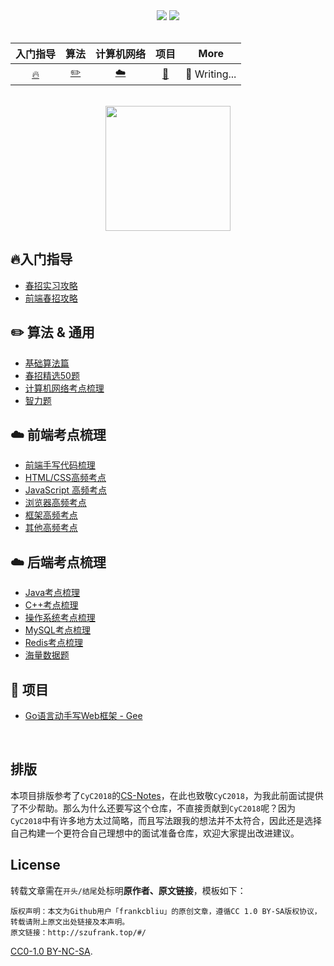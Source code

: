 <div align="center">
    <a href="http://szufrank.top/#/"> <img src="https://badgen.net/badge/Interview_Notes/%E5%9C%A8%E7%BA%BF%E9%98%85%E8%AF%BB?icon=chrome&color=fe7d37"></a>
    <a href="#微信公众号"> <img src="https://badgen.net/badge/%E5%85%AC%E4%BC%97%E5%8F%B7/%E8%8F%9C%E9%A5%BC%E4%B8%8D%E8%8F%9C?icon=rss&color=fe7d37"></a>
</div>
<br>


| 入门指导 |  算法    | 计算机网络 |      项目       |        More         |
| :-------: | :-------: | :--------: | :-------------: | :-----------------: |
| [🔥](http://szufrank.top/#/./docs/spring.md) | [:pencil2:](http://szufrank.top/#/./docs/code) |  [:cloud:](http://szufrank.top/#/./interview/network.md)   | [📔](http://szufrank.top/#/./docs/go-web) | :pencil: Writing... |

<br>

<div align="center">
    <img src="https://i0.hdslb.com/bfs/album/37d9f75a42c76341c8c5e4055816beb3c1eeec3e.png" width="200px">
</div>

## 🔥入门指导
- [春招实习攻略](http://szufrank.top/#/./docs/spring.md)
- [前端春招攻略](http://szufrank.top/#/./docs/frontend.md)
<!-- - [大学编程入门攻略](http://szufrank.top/#/./docs/newbie.md) -->


## ✏️ 算法 & 通用
- [基础算法篇](http://szufrank.top/#/./docs/code.md#基础算法)
- [春招精选50题](http://szufrank.top/#/./docs/code.md#春招精选50题)
- [计算机网络考点梳理](http://szufrank.top/#/./interview/network.md)
- [智力题](http://szufrank.top/#/./interview/iq.md)
<!-- - [剑指 Offer 题解](http://szufrank.top/#/./docs/code) -->

## ☁️ 前端考点梳理
- [前端手写代码梳理](http://szufrank.top/#/./code/frontend_code.md)
- [HTML/CSS高频考点](http://szufrank.top/#/./interview/html_css.md)
- [JavaScript 高频考点](http://szufrank.top/#/./interview/js.md)
- [浏览器高频考点](http://szufrank.top/#/./interview/browser.md)
- [框架高频考点](http://szufrank.top/#/./interview/frontend_framework.md)
- [其他高频考点](http://szufrank.top/#/./interview/frontend_other.md)

## ☁️ 后端考点梳理
- [Java考点梳理](http://szufrank.top/#/./interview/java.md)
- [C++考点梳理](http://szufrank.top/#/./interview/c++.md)
- [操作系统考点梳理](http://szufrank.top/#/./interview/os.md)
- [MySQL考点梳理](http://szufrank.top/#/./interview/mysql.md)
- [Redis考点梳理](http://szufrank.top/#/./interview/redis.md)
- [海量数据题](http://szufrank.top/#/./interview/big_data.md)


## 📔 项目
- [Go语言动手写Web框架 - Gee](http://szufrank.top/#/./docs/go-web)


<br>

## 排版

本项目排版参考了`CyC2018`的[CS-Notes](https://github.com/CyC2018/CS-Notes)，在此也致敬`CyC2018`，为我此前面试提供了不少帮助。那么为什么还要写这个仓库，不直接贡献到`CyC2018`呢？因为`CyC2018`中有许多地方太过简略，而且写法跟我的想法并不太符合，因此还是选择自己构建一个更符合自己理想中的面试准备仓库，欢迎大家提出改进建议。

## License

转载文章需在`开头/结尾`处标明**原作者、原文链接**，模板如下：

```
版权声明：本文为Github用户「frankcbliu」的原创文章，遵循CC 1.0 BY-SA版权协议，转载请附上原文出处链接及本声明。
原文链接：http://szufrank.top/#/
```

[CC0-1.0 BY-NC-SA](https://github.com/frankcbliu/Interview_Notes/blob/master/LICENSE).
